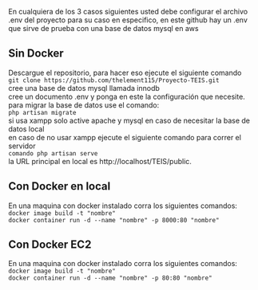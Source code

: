 En cualquiera de los 3 casos siguientes usted debe configurar el archivo .env del proyecto para su caso en especifico, en este github hay un .env que sirve de prueba con una base de datos mysql en aws

## Sin Docker
Descargue el repositorio, para hacer eso ejecute el siguiente comando <br /> `git clone https://github.com/thelement115/Proyecto-TEIS.git`<br />
cree una base de datos mysql llamada innodb<br />
cree un documento .env y ponga en este la configuración que necesite. <br />
para migrar la base de datos use el comando: <br />
`php artisan migrate` <br/>
si usa xampp solo active apache y mysql en caso de necesitar la base de datos local<br />
en caso de no usar xampp ejecute el siguiente comando para correr el servidor<br />
 `comando php artisan serve` <br />
la URL principal en local es http://localhost/TEIS/public. 

## Con Docker en local

En una maquina con docker instalado corra los siguientes comandos: <br/>
`docker image build -t "nombre"`<br/>
`docker container run -d --name "nombre" -p 8000:80 "nombre"`<br/>

## Con Docker EC2
En una maquina con docker instalado corra los siguientes comandos:<br/>
`docker image build -t "nombre"`<br/>
`docker container run -d --name "nombre" -p 80:80 "nombre"`<br/>
